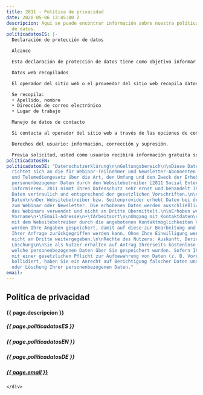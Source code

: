 ```yaml
---
title: 2811 - Política de privacidad
date: 2020-05-06 13:45:00 Z
descripcion: Aquí se puede encontrar información sobre nuestra política de manejo
  de datos.
políticadatosES: |-
  Declaración de protección de datos

  Alcance

  Esta declaración de protección de datos tiene como objetivo informar a los participantes de seminarios web y suscriptores de boletines de acuerdo con la ley chilena Nro 21.096 de 2018 y  la ley colombiana 1581 de 2012 sobre el tipo, alcance y propósito de la recopilación y uso de datos personales por parte del operador del sitio web [Empresa Social 2811 info@2811.cl]. 2811 toma muy en serio su protección de datos y trata sus datos personales de manera confidencial y de acuerdo con las regulaciones legales.

  Datos web recopilados

  El operador del sitio web o el proveedor del sitio web recopila datos al registrarse para seminarios web o boletines informativos. Los datos recopilados solo se utilizarán para ejecutar las actividades que hayan sido declaradas como de interés de los suscriptores y no se transmitirán a terceros.

  Se recopila:
  • Apellido, nombre
  • Dirección de correo electrónico
  • Lugar de trabajo

  Manejo de datos de contacto

  Si contacta al operador del sitio web a través de las opciones de contacto ofrecidas, sus datos se guardarán para que puedan usarse para procesar y responder su solicitud. Sin su consentimiento, estos datos no serán cedidos a terceros.

  Derechos del usuario: información, corrección y supresión.

  Previa solicitud, usted como usuario recibirá información gratuita sobre qué datos personales se han almacenado sobre usted. Si su solicitud no entra en conflicto con una obligación legal de almacenar datos (por ejemplo, retención de datos), tiene derecho a corregir datos incorrectos y a bloquear o eliminar sus datos personales.
políticadatosEN: 
políticadatosDE: "Datenschutzerklärung\n\nGeltungsbereich\n\nDiese Datenschutzerklärung
  richtet sich an die für Webinar-Teilnehmer und Newsletter-Abonnenten gemäß Bundesdatenschutzgesetz
  und Telemediengesetz über die Art, den Umfang und den Zweck der Erhebung und Verwendung
  personenbezogener Daten durch den Websitebetreiber [2811 Social Enterprise UG info@2811.cl]
  informieren. 2811 nimmt Ihren Datenschutz sehr ernst und behandelt Ihre personenbezogenen
  Daten vertraulich und entsprechend der gesetzlichen Vorschriften.\n\nWebinar Erhobene
  Daten\n\nDer Websitebetreiber bzw. Seitenprovider erhebt Daten bei der Anmeldung
  zum Webinar oder Newsletter. Die erhobenen Daten werden ausschließlich zur Ausführung
  des Webinars verwendet und nicht an Dritte übermittelt.\n\nErhoben werden:\n•\tName,
  Vorname\n•\tEmail-Adresse\n•\tArbeitsort\n\nUmgang mit Kontaktdaten\n\nNehmen Sie
  mit dem Websitebetreiber durch die angebotenen Kontaktmöglichkeiten Verbindung auf,
  werden Ihre Angaben gespeichert, damit auf diese zur Bearbeitung und Beantwortung
  Ihrer Anfrage zurückgegriffen werden kann. Ohne Ihre Einwilligung werden diese Daten
  nicht an Dritte weitergegeben.\n\nRechte des Nutzers: Auskunft, Berichtigung und
  Löschung\n\nSie als Nutzer erhalten auf Antrag Ihrerseits kostenlose Auskunft darüber,
  welche personenbezogenen Daten über Sie gespeichert wurden. Sofern Ihr Wunsch nicht
  mit einer gesetzlichen Pflicht zur Aufbewahrung von Daten (z. B. Vorratsdatenspeicherung)
  kollidiert, haben Sie ein Anrecht auf Berichtigung falscher Daten und auf die Sperrung
  oder Löschung Ihrer personenbezogenen Daten."
email: 
---
```


<section class="container" id="Política de privacidad">
  <div class="col-xs-10 col-xs-offset-1">
    <div class="row">
      <div class="col-xs-10">
        <h2 class="title">Política de privacidad</h2>
        <h4>{{ page.descripcion }}</h4>
        <div class="line"></div>
        </div>
    <div class="row">
      <h5 class="col-xs-10">
        {{ page.políticadatosES }}
      </h5>
      <h5 class="col-xs-10">
        {{ page.políticadatosEN }}
      </h5>
      <h5 class="col-xs-10">
        {{ page.políticadatosDE }}
      </h5>
      <h5 class="col-xs-10">
        <a href="mailto:{{ page.email }}">{{ page.email }}</a>
      </h5>

    </div>
  </div>
</section>


